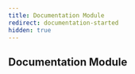 ```yaml
---
title: Documentation Module
redirect: documentation-started
hidden: true
---
```


## Documentation Module

